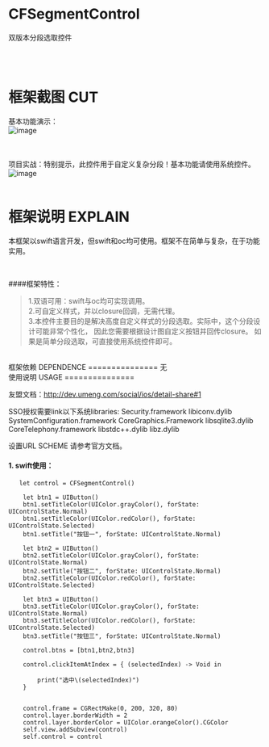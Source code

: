 # CFSegmentControl
双版本分段选取控件


<br /><br />

框架截图 CUT
===============
基本功能演示：
<br />
![image](./CFSegmentControl/show2.gif)<br />
<br /><br />

项目实战：特别提示，此控件用于自定义复杂分段！基本功能请使用系统控件。
<br />
![image](./CFSegmentControl/show3.gif)<br />
<br />


框架说明 EXPLAIN
===============
本框架以swift语言开发，但swift和oc均可使用。框架不在简单与复杂，在于功能实用。<br />

<br />


####框架特性：<br />
>1.双语可用：swift与oc均可实现调用。<br />
>2.可自定义样式，并以closure回调，无需代理。<br />
>3.本控件主要目的是解决高度自定义样式的分段选取。实际中，这个分段设计可能非常个性化，
因此您需要根据设计图自定义按钮并回传closure。
如果是简单分段选取，可直接使用系统控件即可。

<br />
框架依赖 DEPENDENCE
===============
无

<br />
使用说明 USAGE
===============

友盟文档：http://dev.umeng.com/social/ios/detail-share#1

SSO授权需要link以下系统libraries:
Security.framework
libiconv.dylib
SystemConfiguration.framework
CoreGraphics.Framework
libsqlite3.dylib
CoreTelephony.framework
libstdc++.dylib
libz.dylib

设置URL SCHEME 请参考官方文档。


#### 1. swift使用：

       let control = CFSegmentControl()
        
        let btn1 = UIButton()
        btn1.setTitleColor(UIColor.grayColor(), forState: UIControlState.Normal)
        btn1.setTitleColor(UIColor.redColor(), forState: UIControlState.Selected)
        btn1.setTitle("按钮一", forState: UIControlState.Normal)
        
        let btn2 = UIButton()
        btn2.setTitleColor(UIColor.grayColor(), forState: UIControlState.Normal)
        btn2.setTitle("按钮二", forState: UIControlState.Normal)
        btn2.setTitleColor(UIColor.redColor(), forState: UIControlState.Selected)
        
        let btn3 = UIButton()
        btn3.setTitleColor(UIColor.grayColor(), forState: UIControlState.Normal)
        btn3.setTitleColor(UIColor.redColor(), forState: UIControlState.Selected)
        btn3.setTitle("按钮三", forState: UIControlState.Normal)
        
        control.btns = [btn1,btn2,btn3]
            
        control.clickItemAtIndex = { (selectedIndex) -> Void in
            
            print("选中\(selectedIndex)")
        }
        
        
        control.frame = CGRectMake(0, 200, 320, 80)
        control.layer.borderWidth = 2
        control.layer.borderColor = UIColor.orangeColor().CGColor
        self.view.addSubview(control)
        self.control = control


